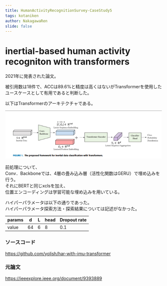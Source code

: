 ```yaml
---
title: HumanActivityRecognitionSurvey-CaseStudy5
tags: kotaniken
author: NakagawaRen
slide: false
---
```

# inertial-based human activity recogniton with transformers

2021年に発表された論文。  

被引用数は18件で、ACCは89.6%と精度は高くはないがTransformerを使用したユースケースとして有用であると判断した。  

以下はTransformerのアーキテクチャである。  

![image.png](image/mdYl1WjS48.png)  

前処理について、  
Conv．Backboneでは、4層の畳み込み層（活性化関数はGERU）で埋め込みを行う。  
それにBERTと同じxclsを加え、  
位置エンコーディングは学習可能な埋め込みを用いている。  

ハイパーパラメータは以下の通りであった。  
ハイパーパラメータ探索方法・探索結果については記述がなかった。  

|params|d|L|head|Dropout rate|  
|------|-|-|----|------------|  
|value |64|6 |8 |     0.1    |  

### ソースコード

https://github.com/yolish/har-with-imu-transformer  

### 元論文
https://ieeexplore.ieee.org/document/9393889  

